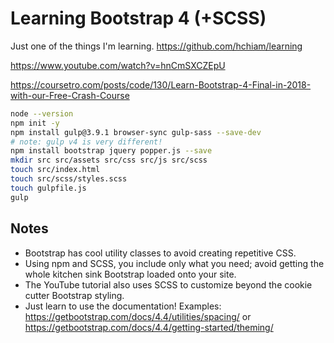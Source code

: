 # Learning Bootstrap 4 (+SCSS)

Just one of the things I'm learning. <https://github.com/hchiam/learning>

<https://www.youtube.com/watch?v=hnCmSXCZEpU>

<https://coursetro.com/posts/code/130/Learn-Bootstrap-4-Final-in-2018-with-our-Free-Crash-Course>

```bash
node --version
npm init -y
npm install gulp@3.9.1 browser-sync gulp-sass --save-dev
# note: gulp v4 is very different!
npm install bootstrap jquery popper.js --save
mkdir src src/assets src/css src/js src/scss
touch src/index.html
touch src/scss/styles.scss
touch gulpfile.js
gulp
```

## Notes

- Bootstrap has cool utility classes to avoid creating repetitive CSS.
- Using npm and SCSS, you include only what you need; avoid getting the whole kitchen sink Bootstrap loaded onto your site.
- The YouTube tutorial also uses SCSS to customize beyond the cookie cutter Bootstrap styling.
- Just learn to use the documentation! Examples: <https://getbootstrap.com/docs/4.4/utilities/spacing/> or <https://getbootstrap.com/docs/4.4/getting-started/theming/>
